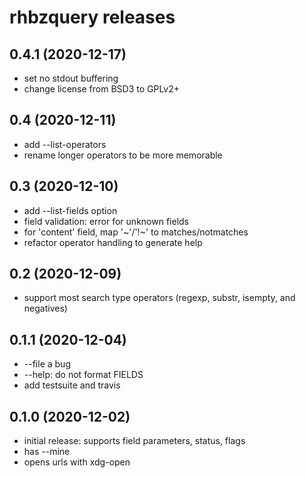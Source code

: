 # rhbzquery releases

## 0.4.1 (2020-12-17)
- set no stdout buffering
- change license from BSD3 to GPLv2+

## 0.4 (2020-12-11)
- add --list-operators
- rename longer operators to be more memorable

## 0.3 (2020-12-10)
- add --list-fields option
- field validation: error for unknown fields
- for 'content' field, map '~'/'!~' to matches/notmatches
- refactor operator handling to generate help

## 0.2 (2020-12-09)
- support most search type operators (regexp, substr, isempty, and negatives)

## 0.1.1 (2020-12-04)
- --file a bug
- --help: do not format FIELDS
- add testsuite and travis

## 0.1.0 (2020-12-02)
- initial release: supports field parameters, status, flags
- has --mine
- opens urls with xdg-open
